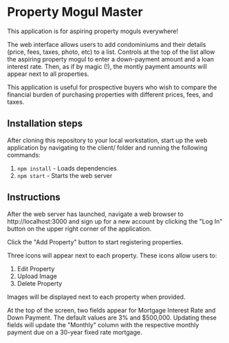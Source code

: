# Property Mogul Master 

This application is for aspiring property moguls everywhere! 

The web interface allows users to add condominiums and their details (price, fees, taxes, photo, etc) to a list. Controls at the top of the list allow the aspiring property mogul to enter a down-payment amount and a loan interest rate. Then, as if by magic (!), the montly payment amounts will appear next to all properties. 

This application is useful for prospective buyers who wish to compare the financial burden of purchasing properties with different prices, fees, and taxes.

## Installation steps

After cloning this repository to your local workstation, start up the web application by navigating to the client/ folder and running the following commands:

1. `npm install` - Loads dependencies
2. `npm start` - Starts the web server


## Instructions

After the web server has launched, navigate a web browser to http://localhost:3000 and sign up for a new account by clicking the "Log In" button on the upper right corner of the application.

Click the "Add Property" button to start registering properties.

Three icons will appear next to each property. These icons allow users to:

1. Edit Property
2. Upload Image
3. Delete Property

Images will be displayed next to each property when provided.

At the top of the screen, two fields appear for Mortgage Interest Rate and Down Payment. The default values are 3% and $500,000. Updating these fields will update the "Monthly" column with the respective monthly payment due on a 30-year fixed rate mortgage.

